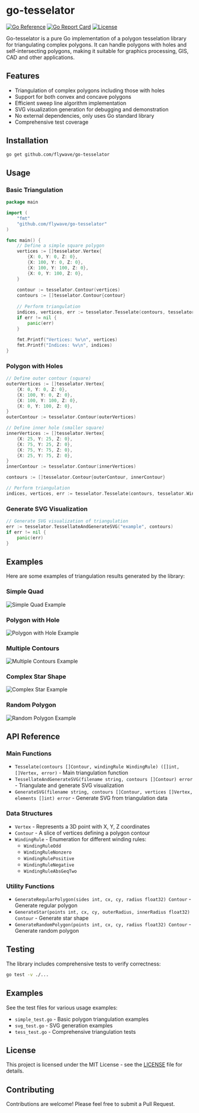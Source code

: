 # go-tesselator

[![Go Reference](https://pkg.go.dev/badge/github.com/flywave/go-tesselator.svg)](https://pkg.go.dev/github.com/flywave/go-tesselator)
[![Go Report Card](https://goreportcard.com/badge/github.com/flywave/go-tesselator)](https://goreportcard.com/report/github.com/flywave/go-tesselator)
[![License](https://img.shields.io/badge/license-MIT-blue.svg)](LICENSE)

Go-tesselator is a pure Go implementation of a polygon tesselation library for triangulating complex polygons. It can handle polygons with holes and self-intersecting polygons, making it suitable for graphics processing, GIS, CAD and other applications.

## Features

- Triangulation of complex polygons including those with holes
- Support for both convex and concave polygons
- Efficient sweep line algorithm implementation
- SVG visualization generation for debugging and demonstration
- No external dependencies, only uses Go standard library
- Comprehensive test coverage

## Installation

```bash
go get github.com/flywave/go-tesselator
```

## Usage

### Basic Triangulation

```go
package main

import (
    "fmt"
    "github.com/flywave/go-tesselator"
)

func main() {
    // Define a simple square polygon
    vertices := []tesselator.Vertex{
        {X: 0, Y: 0, Z: 0},
        {X: 100, Y: 0, Z: 0},
        {X: 100, Y: 100, Z: 0},
        {X: 0, Y: 100, Z: 0},
    }
    
    contour := tesselator.Contour(vertices)
    contours := []tesselator.Contour{contour}
    
    // Perform triangulation
    indices, vertices, err := tesselator.Tesselate(contours, tesselator.WindingRuleOdd)
    if err != nil {
        panic(err)
    }
    
    fmt.Printf("Vertices: %v\n", vertices)
    fmt.Printf("Indices: %v\n", indices)
}
```

### Polygon with Holes

```go
// Define outer contour (square)
outerVertices := []tesselator.Vertex{
    {X: 0, Y: 0, Z: 0},
    {X: 100, Y: 0, Z: 0},
    {X: 100, Y: 100, Z: 0},
    {X: 0, Y: 100, Z: 0},
}
outerContour := tesselator.Contour(outerVertices)

// Define inner hole (smaller square)
innerVertices := []tesselator.Vertex{
    {X: 25, Y: 25, Z: 0},
    {X: 75, Y: 25, Z: 0},
    {X: 75, Y: 75, Z: 0},
    {X: 25, Y: 75, Z: 0},
}
innerContour := tesselator.Contour(innerVertices)

contours := []tesselator.Contour{outerContour, innerContour}

// Perform triangulation
indices, vertices, err := tesselator.Tesselate(contours, tesselator.WindingRuleOdd)
```

### Generate SVG Visualization

```go
// Generate SVG visualization of triangulation
err := tesselator.TessellateAndGenerateSVG("example", contours)
if err != nil {
    panic(err)
}
```

## Examples

Here are some examples of triangulation results generated by the library:

### Simple Quad

![Simple Quad Example](assets/quad_example.svg)

### Polygon with Hole

![Polygon with Hole Example](assets/hole_example.svg)

### Multiple Contours

![Multiple Contours Example](assets/multiple_contours_example.svg)

### Complex Star Shape

![Complex Star Example](assets/complex_star_example.svg)

### Random Polygon

![Random Polygon Example](assets/random_polygon_example.svg)

## API Reference

### Main Functions

- `Tesselate(contours []Contour, windingRule WindingRule) ([]int, []Vertex, error)` - Main triangulation function
- `TessellateAndGenerateSVG(filename string, contours []Contour) error` - Triangulate and generate SVG visualization
- `GenerateSVG(filename string, contours []Contour, vertices []Vertex, elements []int) error` - Generate SVG from triangulation data

### Data Structures

- `Vertex` - Represents a 3D point with X, Y, Z coordinates
- `Contour` - A slice of vertices defining a polygon contour
- `WindingRule` - Enumeration for different winding rules:
  - `WindingRuleOdd`
  - `WindingRuleNonzero`
  - `WindingRulePositive`
  - `WindingRuleNegative`
  - `WindingRuleAbsGeqTwo`

### Utility Functions

- `GenerateRegularPolygon(sides int, cx, cy, radius float32) Contour` - Generate regular polygon
- `GenerateStar(points int, cx, cy, outerRadius, innerRadius float32) Contour` - Generate star shape
- `GenerateRandomPolygon(points int, cx, cy, radius float32) Contour` - Generate random polygon

## Testing

The library includes comprehensive tests to verify correctness:

```bash
go test -v ./...
```

## Examples

See the test files for various usage examples:
- `simple_test.go` - Basic polygon triangulation examples
- `svg_test.go` - SVG generation examples
- `tess_test.go` - Comprehensive triangulation tests

## License

This project is licensed under the MIT License - see the [LICENSE](LICENSE) file for details.

## Contributing

Contributions are welcome! Please feel free to submit a Pull Request.